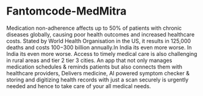 
# Fantomcode-MedMitra

Medication non-adherence affects up to 50% of patients with chronic diseases globally, causing poor health outcomes and increased healthcare costs. Stated by World Health Organisation in the US, it results in 125,000 deaths and costs $100-$300 billion annually.In India its even more worse.
In India its even more worse. Access to timely medical care is also challenging in rural areas and tier 2 tier 3 cities.
An app that not only manages medication schedules & reminds patients but also connects them with healthcare providers, Delivers medicine, AI powered symptom checker & storing and digitizing health records with just a scan securely is urgently needed and hence to take care of your all medical needs.
